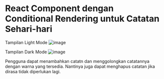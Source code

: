 # React Component dengan Conditional Rendering untuk Catatan Sehari-hari

Tampilan Light Mode 
![image](https://github.com/user-attachments/assets/58369d40-2ebc-4e2b-bbd9-53e9a28f008f)

Tampilan Dark Mode 
![image](https://github.com/user-attachments/assets/32a1c2e1-6c2e-4a4c-9d43-ca07dedbf90e)

Pengguna dapat menambahkan catatn dan menggolongkan catatannya dengan warna yang tersedia. Nantinya juga dapat menghapus catatan jika dirasa tidak diperlukan lagi. 
